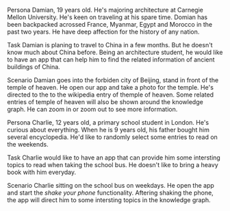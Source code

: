 Persona
Damian, 19 years old. He's majoring architecture at Carnegie Mellon University. He's keen on traveling at his spare time. Domian has been backpacked acrossed France, Myanmar, Egypt and Morocco in the past two years. He have deep affection for the history of any nation.

Task
Damian is planing to travel to China in a few months. But he doesn't know much about China before. Being an architecture student, he would like to have an app that can help him to find the related information of ancient buildings of China.

Scenario
Damian goes into the forbiden city of Beijing, stand in front of the temple of heaven. He open our app and take a photo for the temple. He's directed to the to the wikipedia entry of themple of heaven. Some related entries of temple of heaven will also be shown around the knowledge graph. He can zoom in or zoom out to see more information.



Persona
Charlie, 12 years old, a primary school student in London. He's curious about everything. When he is 9 years old, his father bought him several encyclopedia. He'd like to randomly select some entries to read on the weekends.

Task
Charlie would like to have an app that can provide him some intersting topics to read when taking the school bus. He doesn't like to bring a heavy book with him everyday.

Scenario
Charlie sitting on the school bus on weekdays. He open the app and start the *shake your phone* functionality. Aftering shaking the phone, the app will direct him to some intersting topics in the knowledge graph.
